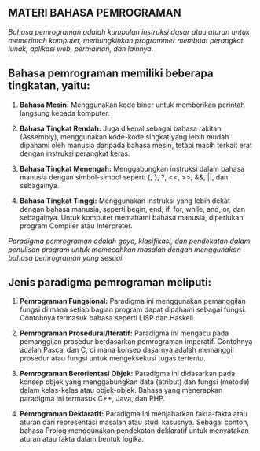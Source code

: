 ## MATERI BAHASA PEMROGRAMAN
*Bahasa pemrograman adalah kumpulan instruksi dasar atau aturan untuk memerintah komputer, memungkinkan programmer membuat perangkat lunak, aplikasi web, permainan, dan lainnya.*

## Bahasa pemrograman memiliki beberapa tingkatan, yaitu:

1. **Bahasa Mesin:** Menggunakan kode biner untuk memberikan perintah langsung kepada komputer.

2. **Bahasa Tingkat Rendah:** Juga dikenal sebagai bahasa rakitan (Assembly), menggunakan kode-kode singkat yang lebih mudah dipahami oleh manusia daripada bahasa mesin, tetapi masih terkait erat dengan instruksi perangkat keras.

3. **Bahasa Tingkat Menengah:** Menggabungkan instruksi dalam bahasa manusia dengan simbol-simbol seperti {, }, ?, <<, >>, &&, ||, dan sebagainya.

4. **Bahasa Tingkat Tinggi:** Menggunakan instruksi yang lebih dekat dengan bahasa manusia, seperti begin, end, if, for, while, and, or, dan sebagainya. Untuk komputer memahami bahasa manusia, diperlukan program Compiler atau Interpreter.

_Paradigma pemrograman adalah gaya, klasifikasi, dan pendekatan dalam penulisan program untuk memecahkan masalah dengan menggunakan bahasa pemrograman yang sesuai._ 
## Jenis paradigma pemrograman meliputi:

1. **Pemrograman Fungsional:** Paradigma ini menggunakan pemanggilan fungsi di mana setiap bagian program dapat dipahami sebagai fungsi. Contohnya termasuk bahasa seperti LISP dan Haskell.

2. **Pemrograman Prosedural/Iteratif:** Paradigma ini mengacu pada pemanggilan prosedur berdasarkan pemrograman imperatif. Contohnya adalah Pascal dan C, di mana konsep dasarnya adalah memanggil prosedur atau fungsi untuk mengeksekusi tugas tertentu.

3. **Pemrograman Berorientasi Objek:** Paradigma ini didasarkan pada konsep objek yang menggabungkan data (atribut) dan fungsi (metode) dalam kelas-kelas atau objek-objek. Bahasa yang menerapkan paradigma ini termasuk C++, Java, dan PHP.

4. **Pemrograman Deklaratif:** Paradigma ini menjabarkan fakta-fakta atau aturan dari representasi masalah atau studi kasusnya. Sebagai contoh, bahasa Prolog menggunakan pendekatan deklaratif untuk menyatakan aturan atau fakta dalam bentuk logika.